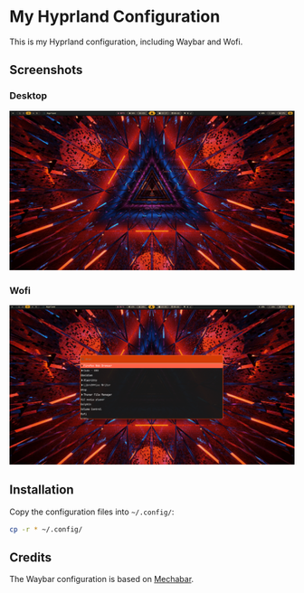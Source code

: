 # My Hyprland Configuration

This is my Hyprland configuration, including Waybar and Wofi.

## Screenshots

### Desktop
![Desktop Screenshot](desktop.png)

### Wofi
![Wofi Screenshot](wofi.png)

## Installation

Copy the configuration files into `~/.config/`:

```sh
cp -r * ~/.config/
```

## Credits

The Waybar configuration is based on [Mechabar](https://github.com/sejjy/mechabar).


